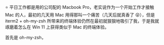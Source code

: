 ⭐️ 平日工作都是用的公司配的 Macbook Pro，老实说作为一个开始工作才接触 Mac 的人，最初的几天用 Mac 用得那叫一个痛苦（几天后就真香了 😝），但是 iterm2 + oh-my-zsh 所带来的终端体验仍然在最初就狠狠地吸引了我，于是我就琢磨着怎么在 Win 11 上获得类似于 Mac 的终端体验。

首先是 oh-my-zsh，
